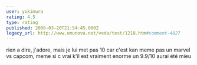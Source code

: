 ```yaml
---
user: yukimura
rating: 4.5
type: rating
published: 2006-03-20T21:54:45.000Z
legacy_url: http://www.emunova.net/veda/test/1218.htm#comment-4827
---
```

rien a dire, j'adore, mais je lui met pas 10 car c'est kan meme pas un marvel vs capcom, meme si c vrai k'il est vraiment enorme un 9.9/10 aurai été mieu